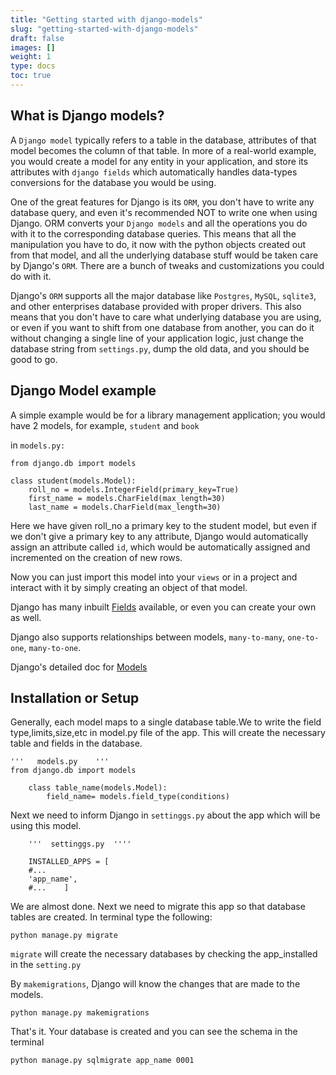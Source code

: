 ```yaml
---
title: "Getting started with django-models"
slug: "getting-started-with-django-models"
draft: false
images: []
weight: 1
type: docs
toc: true
---
```


## What is Django models?
A `Django model` typically refers to a table in the database, attributes of that model becomes the column of that table. In more of a real-world example, you would create a model for any entity in your application, and store its attributes with `django fields` which automatically handles data-types conversions for the database you would be using. 

One of the great features for Django is its `ORM`, you don't have to write any database query, and even it's recommended NOT to write one when using Django. ORM converts your `Django models` and all the operations you do with it to the corresponding database queries. This means that all the manipulation you have to do, it now with the python objects created out from that model, and all the underlying database stuff would be taken care by Django's `ORM`. There are a bunch of tweaks and customizations you could do with it. 

Django's `ORM` supports all the major database like `Postgres`, `MySQL`, `sqlite3`, and other enterprises database provided with proper drivers. This also means that you don't have to care what underlying database you are using, or even if you want to shift from one database from another, you can do it without changing a single line of your application logic, just change the database string from `settings.py`, dump the old data, and you should be good to go.


## Django Model example
A simple example would be for a library management application; you would have 2 models, for example, `student` and `book`

in `models.py:`                                                                      
<!-- language: lang-py -->
```
from django.db import models

class student(models.Model):
    roll_no = models.IntegerField(primary_key=True)
    first_name = models.CharField(max_length=30)
    last_name = models.CharField(max_length=30)
```

Here we have given roll_no a primary key to the student model, but even if we don't give a primary key to any attribute, Django would automatically assign an attribute called `id`, which would be automatically assigned and incremented on the creation of new rows.  

Now you can just import this model into your `views` or in a project and interact with it by simply creating an object of that model.

Django has many inbuilt [Fields](https://docs.djangoproject.com/en/dev/ref/models/fields/) available, or even you can create your own as well. 

Django also supports relationships between models, `many-to-many`, `one-to-one`, `many-to-one`.

Django's detailed doc for [Models](https://docs.djangoproject.com/en/1.11/topics/db/models/)


## Installation or Setup
Generally, each model maps to a single database table.We to write the field type,limits,size,etc in model.py file of the app. This will create the necessary table and fields in the database.

    '''   models.py    '''
    from django.db import models
        
        class table_name(models.Model):
            field_name= models.field_type(conditions)
        
Next we need to inform Django in `settinggs.py` about the app which will be using this model. 

        '''  settinggs.py  ''''
        
        INSTALLED_APPS = [
        #...
        'app_name',
        #...    ]

We are almost done. Next we need to migrate this app so that database tables are created. In terminal type the following:

    python manage.py migrate

`migrate` will create the necessary databases by checking the app_installed in the `setting.py`

By  `makemigrations`, Django will know the changes that are made to the models. 
  

    python manage.py makemigrations

That's it. Your database is created and you can see the schema in the terminal

    python manage.py sqlmigrate app_name 0001

